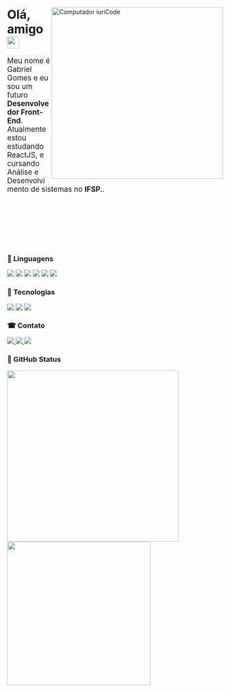 <div>
    <img src="https://raw.githubusercontent.com/MicaelliMedeiros/micaellimedeiros/master/image/computer-illustration.png" min-width="400px" max-width="400px" width="400px" align="right" alt="Computador iuriCode">
    <div>
    <h1>Olá, amigo <img src="https://media.giphy.com/media/hvRJCLFzcasrR4ia7z/giphy.gif" width="28"></h1>
        <p align="left" style="font-size: 17px"> 
          Meu nome é Gabriel Gomes e eu sou um futuro <strong>Desenvolvedor Front-End</strong>.<br>
          Atualmente estou estudando ReactJS, e cursando Análise e Desenvolvimento de sistemas no <strong>IFSP.</strong>.
        </p>
    </div>
</div>

<br><br>
<br><br>
<br><br>

<div>
  <h3>🦄 Linguagens</h3>
  <img src="https://img.shields.io/badge/Python-3776AB?style=for-the-badge&logo=python&logoColor=white" />
  <img src="https://img.shields.io/badge/JavaScript-F7DF1E?style=for-the-badge&logo=javascript&logoColor=black" />
  <img src="https://img.shields.io/badge/C-00599C?style=for-the-badge&logo=c&logoColor=white" />
  <img src="https://img.shields.io/badge/Java-ED8B00?style=for-the-badge&logo=java&logoColor=white" />
  <img src="https://img.shields.io/badge/HTML5-E34F26?style=for-the-badge&logo=html5&logoColor=white" />
  <img src="https://img.shields.io/badge/CSS3-1572B6?style=for-the-badge&logo=css3&logoColor=white" />
</div>

<div>
    <h3>💼 Tecnologias</h3>
    <img src="https://img.shields.io/badge/React-20232A?style=for-the-badge&logo=react&logoColor=61DAFB" />
    <img src="https://img.shields.io/badge/Flask-000000?style=for-the-badge&logo=flask&logoColor=white" />
    <img src="https://img.shields.io/badge/styled--components-DB7093?style=for-the-badge&logo=styled-components&logoColor=white" />
</div>

<div>
    <h3>☎ Contato</h3>
    <a href="#" alt="Linkedin">
        <img src="https://img.shields.io/badge/LinkedIn-0077B5?style=for-the-badge&logo=linkedin&logoColor=white&link=https://www.linkedin.com/in/gabriel-gomes-0a1552210/" />
    </a>
    <a href="#" alt="Linkedin">
        <img src="https://img.shields.io/badge/GitHub-100000?style=for-the-badge&logo=github&logoColor=white&link=https://github.com/Bielgomes" />
    </a>
    <a href="#" alt="Linkedin">
        <img src="https://img.shields.io/badge/Discord-5662F6?style=for-the-badge&logo=discord&logoColor=white&link=https://discord.gg/caX4KbKBM7" />
    </a>
</div>

<div>
    <h3>🖖 GitHub Status</h3>
    <img src="https://github-readme-stats.vercel.app/api?username=Bielgomes&show_icons=true&theme=tokyonight" width="400">
    <img src="https://github-readme-stats.vercel.app/api/top-langs/?username=Bielgomes&layout=compact&theme=tokyonight" width="335">
</div>
